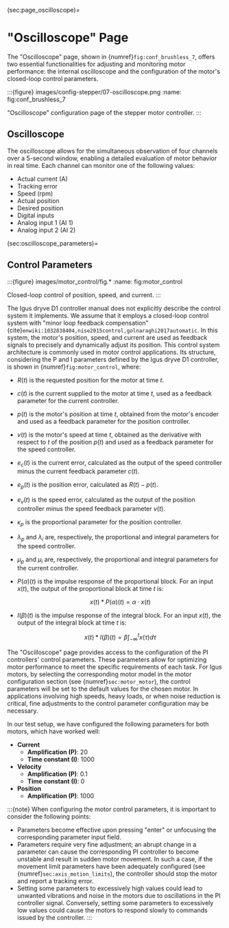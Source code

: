 (sec:page_oscilloscope)=
# "Oscilloscope" Page 

The "Oscilloscope" page, shown in {numref}`fig:conf_brushless_7`, offers two essential functionalities for adjusting and monitoring motor performance: the internal oscilloscope and the configuration of the motor's closed-loop control parameters.

:::{figure} images/config-stepper/07-oscilloscope.png
:name: fig:conf_brushless_7

"Oscilloscope" configuration page of the stepper motor controller.
:::

## Oscilloscope

The oscilloscope allows for the simultaneous observation of four channels over a 5-second window, enabling a detailed evaluation of motor behavior in real time. Each channel can monitor one of the following values:

- Actual current (A)
- Tracking error
- Speed (rpm)
- Actual position
- Desired position
- Digital inputs
- Analog input 1 (AI 1)
- Analog input 2 (AI 2)

(sec:oscilloscope_parameters)=
## Control Parameters 

:::{figure} images/motor_control/fig.*
:name: fig:motor_control

Closed-loop control of position, speed, and current.
:::

The Igus dryve D1 controller manual does not explicitly describe the control system it implements. We assume that it employs a closed-loop control system with "minor loop feedback compensation" {cite}`enwiki:1032838404,nise2015control,golnaraghi2017automatic`. In this system, the motor's position, speed, and current are used as feedback signals to precisely and dynamically adjust its position. This control system architecture is commonly used in motor control applications. Its structure, considering the P and I parameters defined by the Igus dryve D1 controller, is shown in {numref}`fig:motor_control`, where:

- $R(t)$ is the requested position for the motor at time $t$.

- $c(t)$ is the current supplied to the motor at time $t$, used as a feedback parameter for the current controller.

- $p(t)$ is the motor's position at time $t$, obtained from the motor's encoder and used as a feedback parameter for the position controller.

- $v(t)$ is the motor's speed at time $t$, obtained as the derivative with respect to $t$ of the position $p(t)$ and used as a feedback parameter for the speed controller.

- $e_c(t)$ is the current error, calculated as the output of the speed controller minus the current feedback parameter $c(t)$.

- $e_p(t)$ is the position error, calculated as $R(t) - p(t)$.

- $e_v(t)$ is the speed error, calculated as the output of the position controller minus the speed feedback parameter $v(t)$.

- $\kappa_p$ is the proportional parameter for the position controller.

- $\lambda_p$ and $\lambda_i$ are, respectively, the proportional and integral parameters for the speed controller.

- $\mu_p$ and $\mu_i$ are, respectively, the proportional and integral parameters for the current controller.

- $P(\alpha)(t)$ is the impulse response of the proportional block. For an input $x(t)$, the output of the proportional block at time $t$ is:

    $$x(t) * P(\alpha)(t) = \alpha \cdot x(t)$$

- $I(\beta)(t)$ is the impulse response of the integral block. For an input $x(t)$, the output of the integral block at time $t$ is:

    $$x(t) * I(\beta)(t) = \beta \int_{-\infty}^t x(\tau) d\tau$$

The "Oscilloscope" page provides access to the configuration of the PI controllers' control parameters. These parameters allow for optimizing motor performance to meet the specific requirements of each task. For Igus motors, by selecting the corresponding motor model in the motor configuration section (see {numref}`sec:motor_motor`), the control parameters will be set to the default values for the chosen motor. In applications involving high speeds, heavy loads, or when noise reduction is critical, fine adjustments to the control parameter configuration may be necessary.

In our test setup, we have configured the following parameters for both motors, which have worked well:

- **Current**
  - **Amplification (P)**: 20
  - **Time constant (I)**: 1000
- **Velocity**
  - **Amplification (P)**: 0.1
  - **Time constant (I)**: 0
- **Position**
  - **Amplification (P)**: 1000

:::{note}
When configuring the motor control parameters, it is important to consider the following points:

- Parameters become effective upon pressing "enter" or unfocusing the corresponding parameter input field.
- Parameters require very fine adjustment; an abrupt change in a parameter can cause the corresponding PI controller to become unstable and result in sudden motor movement. In such a case, if the movement limit parameters have been adequately configured (see {numref}`sec:axis_motion_limits`), the controller should stop the motor and report a tracking error.
- Setting some parameters to excessively high values could lead to unwanted vibrations and noise in the motors due to oscillations in the PI controller signal. Conversely, setting some parameters to excessively low values could cause the motors to respond slowly to commands issued by the controller.
:::
